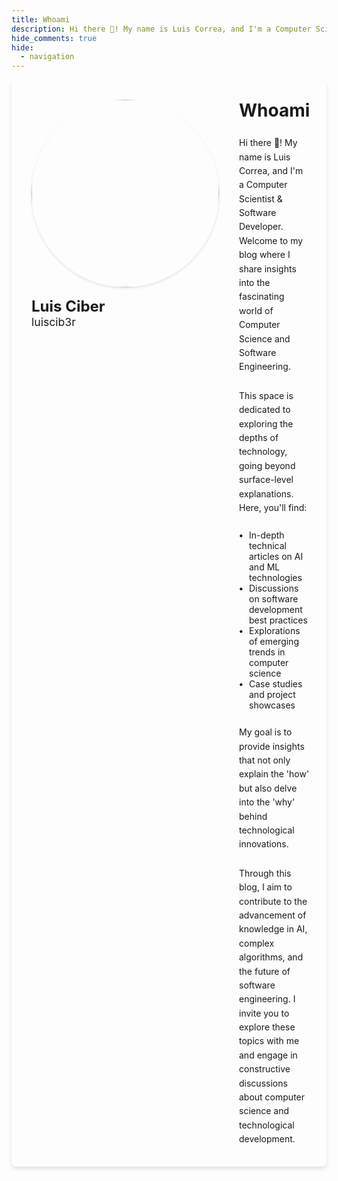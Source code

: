 ```yaml
---
title: Whoami
description: Hi there 👋! My name is Luis Correa, and I'm a Computer Scientist & Software Developer. Welcome to my blog where I share insights into the fascinating world of Computer Science and Software Engineering.
hide_comments: true
hide:
  - navigation
---
```


<style>
  .whoami-container * {
    margin: 0 !important;
  }

  .whoami-container {
    display: flex;
    gap: 2rem;
    max-width: 1200px;
    margin: 0 auto;
    padding: 2rem;
    background-color: var(--md-default-bg-color);
    border-radius: 8px;
    box-shadow: 0 4px 6px rgba(0, 0, 0, 0.1);
  }

  .content {
    display: flex;
    flex-direction: column;
    gap: 1.5rem;
    flex: 1 1 auto;
  }

  .avatar-container {
    display: flex;
    flex-direction: column;
    gap: 1rem;
    flex: 0 0 auto;
  }

  .avatar {
    border-radius: 50%;
    width: 300px;
    height: 300px;
    object-fit: cover;
    border: 4px solid var(--md-primary-fg-color);
    box-shadow: 0 2px 4px rgba(0, 0, 0, 0.1);
  }

  .vcard-name {
    font-size: 1.5rem;
    font-weight: bold;
    color: var(--md-default-fg-color);
    margin-bottom: 0.25rem;
  }

  .vcard-username {
    font-size: 1.1rem;
    font-style: normal;
    color: var(--md-default-fg-color--light);
  }

  .content p {
    line-height: 1.6;
    color: var(--md-default-fg-color);
  }

  .content ul {
    list-style-type: none;
    padding-left: 1rem;
  }

  .content li {
    margin-bottom: 0.5rem;
    position: relative;
  }

  .content li::before {
    content: '•';
    color: var(--md-primary-fg-color);
    font-weight: bold;
    position: absolute;
    left: -1rem;
  }

  @media (max-width: 768px) {
    .whoami-container {
      flex-direction: column;
      padding: 1.5rem;
    }

    .avatar-container {
      margin-bottom: 1.5rem;
    }

    .avatar {
      width: 150px;
      height: 150px;
    }
  }
</style>

<div class="whoami-container">
  <div class="avatar-container">
    <img src="/static/avatar.jpeg" alt="luiscib3r" class="avatar" />
    <div class="vcard-info">
      <h2 class="vcard-name">Luis Ciber</h2>
      <span class="vcard-username">luiscib3r</span>
    </div>
  </div>
  <div class="content">
    <h1>Whoami</h1>
    <p>
      Hi there 👋! My name is Luis Correa, and I'm a Computer Scientist &amp; Software Developer. Welcome to my blog where I share insights into the fascinating world of Computer Science and Software Engineering.
    </p>
    <p>
      This space is dedicated to exploring the depths of technology, going beyond surface-level explanations. Here, you'll find:
    </p>
    <ul>
      <li>In-depth technical articles on AI and ML technologies</li>
      <li>Discussions on software development best practices</li>
      <li>Explorations of emerging trends in computer science</li>
      <li>Case studies and project showcases</li>
    </ul>
    <p>
      My goal is to provide insights that not only explain the 'how' but also delve into the 'why' behind technological innovations.
    </p>
    <p>
      Through this blog, I aim to contribute to the advancement of knowledge in AI, complex algorithms, and the future of software engineering. I invite you to explore these topics with me and engage in constructive discussions about computer science and technological development.
    </p>
  </div>
</div>